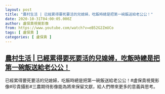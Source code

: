 ```yaml
---
layout: post
title: "農村生活 | 已經累得要死要活的兒媳婦，吃飯時總是把第一碗飯送給老公公！"
date: 2020-10-31T04:00:05.000Z
author: 盧保貴視覺影像
from: https://www.youtube.com/watch?v=eB52G2ZmUCo
tags: [ 盧保貴 ]
categories: [ 盧保貴 ]
---
```

<!--1604116805000-->
[農村生活 | 已經累得要死要活的兒媳婦，吃飯時總是把第一碗飯送給老公公！](https://www.youtube.com/watch?v=eB52G2ZmUCo)
------

<div>
已經累得要死要活的兒媳婦，吃飯時總是把第一碗飯送給老公公！#盧保貴視覺影像#珍貴攝影#三農期待影像能為將來保留文獻，給人們帶來更多的意義與思考。
</div>
